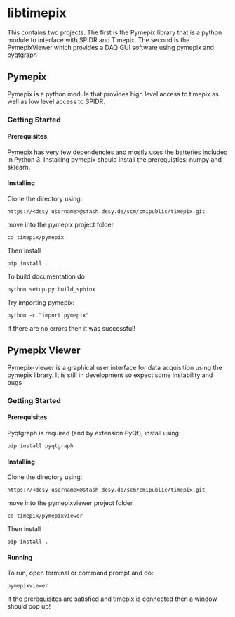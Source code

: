 # libtimepix

This contains two projects. The first is the Pymepix library that is a python module to interface with SPIDR and Timepix.
The second is the PymepixViewer which provides a DAQ GUI software using pymepix and pyqtgraph


## Pymepix

Pymepix is a python module that provides high level access to timepix as well as low level access to SPIDR.


### Getting Started


#### Prerequisites

Pymepix has very few dependencies and mostly uses the batteries included in Python 3.
Installing pymepix should install the prerequisties: numpy and sklearn.


#### Installing
Clone the directory using:

```
https://<desy username>@stash.desy.de/scm/cmipublic/timepix.git
```

move into the pymepix project folder

```
cd timepix/pymepix
```

Then install

```
pip install .
```

To build documentation do

```
python setup.py build_sphinx
```


Try importing pymepix:
```
python -c "import pymepix"
```

If there are no errors then it was successful!

## Pymepix Viewer

Pymepix-viewer is a graphical user interface for data acquisition using the pymepix library. It is still in development so expect some instability and bugs

### Getting Started


#### Prerequisites

Pyqtgraph is required (and by extension PyQt), install using:

```
pip install pyqtgraph
```


#### Installing
Clone the directory using:

```
https://<desy username>@stash.desy.de/scm/cmipublic/timepix.git
```

move into the pymepixviewer project folder

```
cd timepix/pymepixviewer
```

Then install

```
pip install .
```

#### Running

To run, open terminal or command prompt and do:

```
pymepixviewer
```

If the prerequisites are satisfied and timepix is connected then a window should pop up!